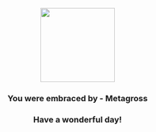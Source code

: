 <p align="center">
    <img src="https://raw.githubusercontent.com/PokeAPI/sprites/master/sprites/pokemon/376.png" width="150" height="150">
</p>
<h3 align="center">You were embraced by - <b>Metagross</b></h3>
<h3 align="center">Have a wonderful day!</h3>
